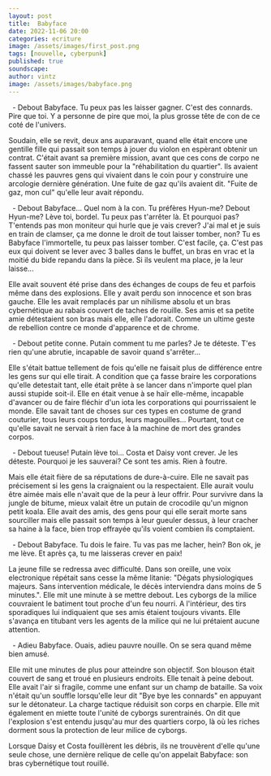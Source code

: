 ```yaml
---
layout: post
title:  Babyface
date: 2022-11-06 20:00
categories: ecriture
image: /assets/images/first_post.png
tags: [nouvelle, cyberpunk]
published: true
soundscape: 
author: vintz
image: /assets/images/babyface.png
---
```


&nbsp;&nbsp;\- Debout Babyface. Tu peux pas les laisser gagner. C'est des connards. Pire que toi. Y a personne de pire que moi, la plus grosse tête de con de ce coté de l'univers.  

Soudain, elle se revit, deux ans auparavant, quand elle était encore une gentille fille qui passait son temps à jouer du violon en espèrant obtenir un contrat. C'était avant sa première mission, avant que ces cons de corpo ne fassent sauter son immeuble pour la "réhabilitation du quartier". Ils avaient chassé les pauvres gens qui vivaient dans le coin pour y construire une arcologie dernière génération. Une fuite de gaz qu'ils avaient dit. "Fuite de gaz, mon cul" qu'elle leur avait répondu.

&nbsp;&nbsp;\- Debout Babyface... Quel nom à la con. Tu préfères Hyun-me? Debout Hyun-me? Lève toi, bordel. Tu peux pas t'arrêter là. Et pourquoi pas? T'entends pas mon moniteur qui hurle que je vais crever? J'ai mal et je suis en train de clamser, ça me donne le droit de tout laisser tomber, non? Tu es Babyface l'immortelle, tu peux pas laisser tomber. C'est facile, ça. C'est pas eux qui doivent se lever avec 3 balles dans le buffet, un bras en vrac et la moitié du bide repandu dans la pièce. Si ils veulent ma place, je la leur laisse...  

Elle avait souvent été prise dans des échanges de coups de feu et parfois même dans des explosions. Elle y avait perdu son innocence et son bras gauche. Elle les avait remplacés par un nihilisme absolu et un bras cybernétique au rabais couvert de taches de rouille. Ses amis et sa petite amie détestaient son bras mais elle, elle l'adorait. Comme un ultime geste de rebellion contre ce monde d'apparence et de chrome. 

&nbsp;&nbsp;\- Debout petite conne. Putain comment tu me parles? Je te déteste. T'es rien qu'une abrutie, incapable de savoir quand s'arrêter...  

Elle s'était battue tellement de fois qu'elle ne faisait plus de différence entre les gens sur qui elle tirait. A condition que ça fasse braire les corporations qu'elle detestait tant, elle était prête à se lancer dans n'importe quel plan aussi stupide soit-il. Elle en était venue à se haïr elle-même, incapable d'avancer ou de faire fléchir d'un iota les corporations qui pourrissaient le monde. Elle savait tant de choses sur ces types en costume de grand couturier, tous leurs coups tordus, leurs magouilles... Pourtant, tout ce qu'elle savait ne servait à rien face à la machine de mort des grandes corpos. 

&nbsp;&nbsp;\- Debout tueuse!  Putain lève toi... Costa et Daisy vont crever. Je les déteste. Pourquoi je les sauverai? Ce sont tes amis. Rien à foutre.  

Mais elle était fière de sa réputations de dure-à-cuire. Elle ne savait pas précisement si les gens la craignaient ou la respectaient. Elle aurait voulu être aimée mais elle n'avait que de la peur à leur offrir. Pour survivre dans la jungle de bitume, mieux valait être un putain de crocodile qu'un mignon petit koala. Elle avait des amis, des gens pour qui elle serait morte sans sourciller mais elle passait son temps à leur gueuler dessus, à leur cracher sa haine à la face, bien trop effrayée qu'ils voient combien ils comptaient. 

&nbsp;&nbsp;\- Debout Babyface. Tu dois le faire. Tu vas pas me lacher, hein? Bon ok, je me lève. Et après ça, tu me laisseras crever en paix!  

La jeune fille se redressa avec difficulté. Dans son oreille, une voix electronique répétait sans cesse la même litanie: "Dégats physiologiques majeurs. Sans intervention médicale, le décès interviendra dans moins de 5 minutes.". Elle mit une minute à se mettre debout. Les cyborgs de la milice couvraient le batiment tout proche d'un feu nourri. A l'intérieur, des tirs sporadiques lui indiquaient que ses amis étaient toujours vivants. Elle s'avança en titubant vers les agents de la milice qui ne lui prétaient aucune attention. 

&nbsp;&nbsp;\- Adieu Babyface. Ouais, adieu pauvre nouille. On se sera quand même bien amusé.  

Elle mit une minutes de plus pour atteindre son objectif.  Son blouson était couvert de sang et troué en plusieurs endroits. Elle tenait à peine debout. Elle avait l'air si fragile, comme une enfant sur un champ de bataille. Sa voix n'était qu'un souffle lorsqu'elle leur dit "Bye bye les connards" en appuyant sur le détonateur. La charge tactique réduisit son corps en charpie. Elle mit également en miette toute l'unité de cyborgs surentrainés. On dit que l'explosion s'est entendu jusqu'au mur des quartiers corpo, là où les riches dorment sous la protection de leur milice de cyborgs. 

Lorsque Daisy et Costa fouillèrent les débris, ils ne trouvèrent d'elle qu'une seule chose, une dernière relique de celle qu'on appelait Babyface: son bras cybernétique tout rouillé. 